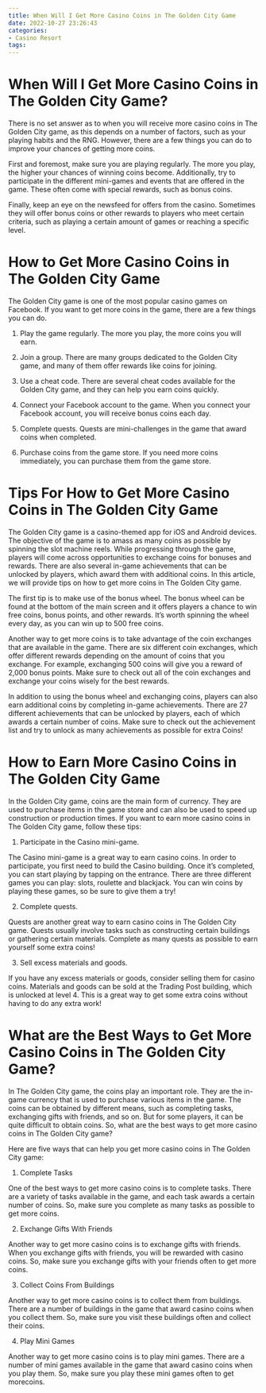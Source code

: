 ```yaml
---
title: When Will I Get More Casino Coins in The Golden City Game
date: 2022-10-27 23:26:43
categories:
- Casino Resort
tags:
---
```



#  When Will I Get More Casino Coins in The Golden City Game?

There is no set answer as to when you will receive more casino coins in The Golden City game, as this depends on a number of factors, such as your playing habits and the RNG. However, there are a few things you can do to improve your chances of getting more coins.

First and foremost, make sure you are playing regularly. The more you play, the higher your chances of winning coins become. Additionally, try to participate in the different mini-games and events that are offered in the game. These often come with special rewards, such as bonus coins.

Finally, keep an eye on the newsfeed for offers from the casino. Sometimes they will offer bonus coins or other rewards to players who meet certain criteria, such as playing a certain amount of games or reaching a specific level.

#  How to Get More Casino Coins in The Golden City Game

The Golden City game is one of the most popular casino games on Facebook. If you want to get more coins in the game, there are a few things you can do.

1. Play the game regularly. The more you play, the more coins you will earn.

2. Join a group. There are many groups dedicated to the Golden City game, and many of them offer rewards like coins for joining.

3. Use a cheat code. There are several cheat codes available for the Golden City game, and they can help you earn coins quickly.

4. Connect your Facebook account to the game. When you connect your Facebook account, you will receive bonus coins each day.

5. Complete quests. Quests are mini-challenges in the game that award coins when completed.

6. Purchase coins from the game store. If you need more coins immediately, you can purchase them from the game store.

#  Tips For How to Get More Casino Coins in The Golden City Game

The Golden City game is a casino-themed app for iOS and Android devices. The objective of the game is to amass as many coins as possible by spinning the slot machine reels. While progressing through the game, players will come across opportunities to exchange coins for bonuses and rewards. There are also several in-game achievements that can be unlocked by players, which award them with additional coins. In this article, we will provide tips on how to get more coins in The Golden City game.

The first tip is to make use of the bonus wheel. The bonus wheel can be found at the bottom of the main screen and it offers players a chance to win free coins, bonus points, and other rewards. It’s worth spinning the wheel every day, as you can win up to 500 free coins.

Another way to get more coins is to take advantage of the coin exchanges that are available in the game. There are six different coin exchanges, which offer different rewards depending on the amount of coins that you exchange. For example, exchanging 500 coins will give you a reward of 2,000 bonus points. Make sure to check out all of the coin exchanges and exchange your coins wisely for the best rewards.

In addition to using the bonus wheel and exchanging coins, players can also earn additional coins by completing in-game achievements. There are 27 different achievements that can be unlocked by players, each of which awards a certain number of coins. Make sure to check out the achievement list and try to unlock as many achievements as possible for extra Coins!

#  How to Earn More Casino Coins in The Golden City Game

In the Golden City game, coins are the main form of currency. They are used to purchase items in the game store and can also be used to speed up construction or production times. If you want to earn more casino coins in The Golden City game, follow these tips:

1. Participate in the Casino mini-game.

The Casino mini-game is a great way to earn casino coins. In order to participate, you first need to build the Casino building. Once it’s completed, you can start playing by tapping on the entrance. There are three different games you can play: slots, roulette and blackjack. You can win coins by playing these games, so be sure to give them a try!

2. Complete quests.

Quests are another great way to earn casino coins in The Golden City game. Quests usually involve tasks such as constructing certain buildings or gathering certain materials. Complete as many quests as possible to earn yourself some extra coins!

3. Sell excess materials and goods.

If you have any excess materials or goods, consider selling them for casino coins. Materials and goods can be sold at the Trading Post building, which is unlocked at level 4. This is a great way to get some extra coins without having to do any extra work!

#  What are the Best Ways to Get More Casino Coins in The Golden City Game?

In The Golden City game, the coins play an important role. They are the in-game currency that is used to purchase various items in the game. The coins can be obtained by different means, such as completing tasks, exchanging gifts with friends, and so on. But for some players, it can be quite difficult to obtain coins. So, what are the best ways to get more casino coins in The Golden City game?

Here are five ways that can help you get more casino coins in The Golden City game:

1. Complete Tasks

One of the best ways to get more casino coins is to complete tasks. There are a variety of tasks available in the game, and each task awards a certain number of coins. So, make sure you complete as many tasks as possible to get more coins.

2. Exchange Gifts With Friends

Another way to get more casino coins is to exchange gifts with friends. When you exchange gifts with friends, you will be rewarded with casino coins. So, make sure you exchange gifts with your friends often to get more coins.

3. Collect Coins From Buildings

Another way to get more casino coins is to collect them from buildings. There are a number of buildings in the game that award casino coins when you collect them. So, make sure you visit these buildings often and collect their coins.

4. Play Mini Games

Another way to get more casino coins is to play mini games. There are a number of mini games available in the game that award casino coins when you play them. So, make sure you play these mini games often to get morecoins.